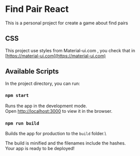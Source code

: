 # Find Pair React

This is a personal project for create a game about find pairs

## CSS

This project use styles from Material-ui.com , you check that in [https://material-ui.com](https://material-ui.com)

## Available Scripts

In the project directory, you can run:

### `npm start`

Runs the app in the development mode.\
Open [http://localhost:3000](http://localhost:3000) to view it in the browser.

### `npm run build`

Builds the app for production to the `build` folder.\

The build is minified and the filenames include the hashes.\
Your app is ready to be deployed!

